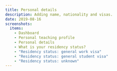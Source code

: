 ```yaml
---
title: Personal details
description: Adding name, nationality and visas.
date: 2019-08-16
screenshots:
  items:
    - Dashboard
    - Personal teaching profile
    - Personal details
    - What is your residency status?
    - "Residency status: general work visa"
    - "Residency status: general student visa"
    - "Residency status: unknown"
---
```

